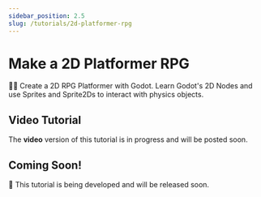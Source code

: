 ```yaml
---
sidebar_position: 2.5
slug: /tutorials/2d-platformer-rpg
---
```


# Make a 2D Platformer RPG
🐱‍🐉 Create a 2D RPG Platformer with Godot. Learn Godot's 2D Nodes and use Sprites and Sprite2Ds to interact with physics objects.

## Video Tutorial
The **video** version of this tutorial is in progress and will be posted soon.

## Coming Soon!
🎉 This tutorial is being developed and will be released soon.
